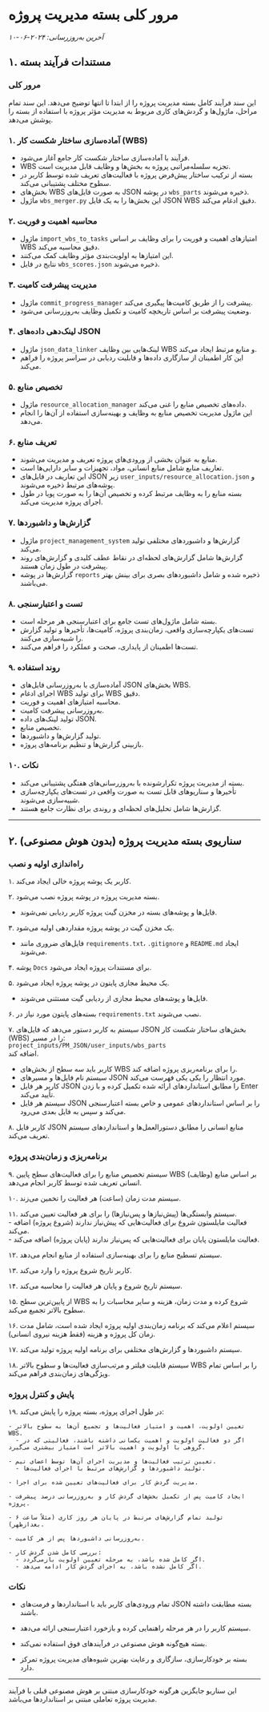 # مرور کلی بسته مدیریت پروژه

_آخرین به‌روزرسانی: ۲۰۲۴-۰۶-۱۰_

## ۱. مستندات فرآیند بسته

### مرور کلی

این سند فرآیند کامل بسته مدیریت پروژه را از ابتدا تا انتها توضیح می‌دهد. این سند تمام مراحل، ماژول‌ها و گردش‌های کاری مربوط به مدیریت مؤثر پروژه با استفاده از بسته را پوشش می‌دهد.

### ۱. آماده‌سازی ساختار شکست کار (WBS)

- فرآیند با آماده‌سازی ساختار شکست کار جامع آغاز می‌شود.
- WBS تجزیه سلسله‌مراتبی پروژه به بخش‌ها و وظایف قابل مدیریت است.
- بسته از ترکیب ساختار پیش‌فرض پروژه با فعالیت‌های تعریف شده توسط کاربر در سطوح مختلف پشتیبانی می‌کند.
- بخش‌های WBS به صورت فایل‌های JSON در پوشه `wbs_parts` ذخیره می‌شوند.
- ماژول `wbs_merger.py` این بخش‌ها را به یک فایل JSON WBS دقیق ادغام می‌کند.

### ۲. محاسبه اهمیت و فوریت

- ماژول `import_wbs_to_tasks` امتیازهای اهمیت و فوریت را برای وظایف بر اساس WBS دقیق محاسبه می‌کند.
- این امتیازها به اولویت‌بندی مؤثر وظایف کمک می‌کنند.
- نتایج در فایل `wbs_scores.json` ذخیره می‌شوند.

### ۳. مدیریت پیشرفت کامیت

- ماژول `commit_progress_manager` پیشرفت را از طریق کامیت‌ها پیگیری می‌کند.
- وضعیت پیشرفت بر اساس تاریخچه کامیت و تکمیل وظایف به‌روزرسانی می‌شود.

### ۴. لینک‌دهی داده‌های JSON

- ماژول `json_data_linker` لینک‌هایی بین وظایف WBS و منابع مرتبط ایجاد می‌کند.
- این کار اطمینان از سازگاری داده‌ها و قابلیت ردیابی در سراسر پروژه را فراهم می‌کند.

### ۵. تخصیص منابع

- ماژول `resource_allocation_manager` داده‌های تخصیص منابع را غنی می‌کند.
- این ماژول مدیریت تخصیص منابع به وظایف و بهینه‌سازی استفاده از آن‌ها را انجام می‌دهد.

### ۶. تعریف منابع

- منابع به عنوان بخشی از ورودی‌های پروژه تعریف و مدیریت می‌شوند.
- تعاریف منابع شامل منابع انسانی، مواد، تجهیزات و سایر دارایی‌ها است.
- این تعاریف در فایل‌های JSON زیر `user_inputs/resource_allocation.json` و پوشه‌های مرتبط ذخیره می‌شوند.
- بسته منابع را به وظایف مرتبط کرده و تخصیص آن‌ها را به صورت پویا در طول اجرای پروژه مدیریت می‌کند.

### ۷. گزارش‌ها و داشبوردها

- ماژول `project_management_system` گزارش‌ها و داشبوردهای مختلفی تولید می‌کند.
- گزارش‌ها شامل گزارش‌های لحظه‌ای در نقاط عطف کلیدی و گزارش‌های روند پیشرفت در طول زمان هستند.
- گزارش‌ها در پوشه `reports` ذخیره شده و شامل داشبوردهای بصری برای بینش بهتر می‌باشند.

### ۸. تست و اعتبارسنجی

- بسته شامل ماژول‌های تست جامع برای اعتبارسنجی هر مرحله است.
- تست‌های یکپارچه‌سازی واقعی، زمان‌بندی پروژه، کامیت‌ها، تأخیرها و تولید گزارش را شبیه‌سازی می‌کنند.
- تست‌ها اطمینان از پایداری، صحت و عملکرد را فراهم می‌کنند.

### ۹. روند استفاده

- آماده‌سازی یا به‌روزرسانی فایل‌های JSON بخش‌های WBS.
- اجرای ادغام WBS برای تولید WBS دقیق.
- محاسبه امتیازهای اهمیت و فوریت.
- به‌روزرسانی پیشرفت کامیت.
- تولید لینک‌های داده JSON.
- تخصیص منابع.
- تولید گزارش‌ها و داشبوردها.
- بازبینی گزارش‌ها و تنظیم برنامه‌های پروژه.

### ۱۰. نکات

- بسته از مدیریت پروژه تکرارشونده با به‌روزرسانی‌های هفتگی پشتیبانی می‌کند.
- تأخیرها و سناریوهای قابل تست به صورت واقعی در تست‌های یکپارچه‌سازی شبیه‌سازی می‌شوند.
- گزارش‌ها شامل تحلیل‌های لحظه‌ای و روندی برای نظارت جامع هستند.

---

## ۲. سناریوی بسته مدیریت پروژه (بدون هوش مصنوعی)

### راه‌اندازی اولیه و نصب

۱. کاربر یک پوشه پروژه خالی ایجاد می‌کند.

۲. بسته مدیریت پروژه در پوشه پروژه نصب می‌شود.  
   - فایل‌ها و پوشه‌های بسته در مخزن گیت پروژه کاربر ردیابی نمی‌شوند.

۳. یک مخزن گیت در پوشه پروژه مقداردهی اولیه می‌شود.  
   - فایل‌های ضروری مانند `requirements.txt`، `.gitignore` و `README.md` ایجاد می‌شوند.

۴. پوشه `Docs` برای مستندات پروژه ایجاد می‌شود.

۵. یک محیط مجازی پایتون در پوشه پروژه ایجاد می‌شود.  
   - فایل‌ها و پوشه‌های محیط مجازی از ردیابی گیت مستثنی می‌شوند.

۶. بسته‌های پایتون مورد نیاز در `requirements.txt` نصب می‌شوند.

۷. سیستم به کاربر دستور می‌دهد که فایل‌های JSON بخش‌های ساختار شکست کار (WBS) را در مسیر:  
   `project_inputs/PM_JSON/user_inputs/wbs_parts`  
   اضافه کند.  
   - کاربر باید سه سطح از بخش‌های WBS را برای برنامه‌ریزی پروژه اضافه کند.  
   - سیستم نام فایل‌ها و مسیرهای JSON مورد انتظار را یکی یکی فهرست می‌کند.  
   - کاربر هر فایل JSON را مطابق استانداردهای ارائه شده تکمیل کرده و با زدن Enter تأیید می‌کند.  
   - سیستم هر فایل JSON را بر اساس استانداردهای عمومی و خاص بسته اعتبارسنجی می‌کند و سپس به فایل بعدی می‌رود.

۸. کاربر فایل JSON منابع انسانی را مطابق دستورالعمل‌ها و استانداردهای سیستم تعریف می‌کند.

### برنامه‌ریزی و زمان‌بندی پروژه

۹. سیستم تخصیص منابع را برای فعالیت‌های سطح پایین WBS (وظایف) بر اساس منابع انسانی تعریف شده توسط کاربر انجام می‌دهد.

۱۰. سیستم مدت زمان (ساعت) هر فعالیت را تخمین می‌زند.

۱۱. سیستم وابستگی‌ها (پیش‌نیازها و پس‌نیازها) را برای هر فعالیت تعیین می‌کند.  
    - فعالیت مایلستون شروع برای فعالیت‌هایی که پیش‌نیاز ندارند (شروع پروژه) اضافه می‌کند.  
    - فعالیت مایلستون پایان برای فعالیت‌هایی که پس‌نیاز ندارند (پایان پروژه) اضافه می‌کند.

۱۲. سیستم تسطیح منابع را برای بهینه‌سازی استفاده از منابع انجام می‌دهد.

۱۳. کاربر تاریخ شروع پروژه را وارد می‌کند.

۱۴. سیستم تاریخ شروع و پایان هر فعالیت را محاسبه می‌کند.

۱۵. از پایین‌ترین سطح WBS شروع کرده و مدت زمان، هزینه و سایر محاسبات را به سطوح بالاتر تجمیع می‌کند.

۱۶. سیستم اعلام می‌کند که برنامه زمان‌بندی اولیه پروژه ایجاد شده است، شامل مدت زمان کل پروژه و هزینه (فقط هزینه نیروی انسانی).

۱۷. سیستم داشبوردها و گزارش‌های مختلفی برای برنامه اولیه پروژه تولید می‌کند.

۱۸. سیستم قابلیت فیلتر و مرتب‌سازی فعالیت‌ها و سطوح بالاتر WBS را بر اساس تمام ویژگی‌های زمان‌بندی فراهم می‌کند.

### پایش و کنترل پروژه

۱۹. در طول اجرای پروژه، بسته پروژه را پایش می‌کند:

    - تعیین اولویت، اهمیت و امتیاز فعالیت‌ها و تجمیع آن‌ها به سطوح بالاتر WBS.  
      - اگر دو فعالیت اولویت و اهمیت یکسانی داشته باشند، فعالیتی که در گروهی با اولویت و اهمیت بالاتر است امتیاز بیشتری می‌گیرد.

    - تعیین ترتیب فعالیت‌ها و مدیریت اجرای آن‌ها توسط اعضای تیم.  
      - تولید داشبوردها و گزارش‌های مرتبط با اجرای فعالیت‌ها.

    - مدیریت گردش کار برای فعالیت‌های تعیین شده برای اجرا.

    - ایجاد کامیت پس از تکمیل بخش‌های گردش کار و به‌روزرسانی درصد پیشرفت پروژه.

    - تولید تمام گزارش‌های مرتبط در پایان هر روز کاری (مثلاً ساعت ۶ بعدازظهر).

    - به‌روزرسانی داشبوردها پس از هر کامیت.

    - بررسی کامل شدن گردش کار:  
      - اگر کامل شده باشد، به مرحله تعیین اولویت بازمی‌گردد.  
      - اگر کامل نشده باشد، به اجرای گردش کار ادامه می‌دهد.

### نکات

- تمام ورودی‌های کاربر باید با استانداردها و فرمت‌های JSON بسته مطابقت داشته باشند.

- سیستم کاربر را در هر مرحله راهنمایی کرده و بازخورد اعتبارسنجی ارائه می‌دهد.

- بسته هیچ‌گونه هوش مصنوعی در فرآیندهای فوق استفاده نمی‌کند.

- بسته بر خودکارسازی، سازگاری و رعایت بهترین شیوه‌های مدیریت پروژه تمرکز دارد.

---

این سناریو جایگزین هرگونه خودکارسازی مبتنی بر هوش مصنوعی قبلی با فرآیند مدیریت پروژه تعاملی مبتنی بر استانداردها می‌باشد.
